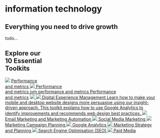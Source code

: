 # information technology

<link rel="stylesheet" id="basecss-css" href="https://raw.githubusercontent.com/fanfever/roadmap/master/docs/style/overview.css" type="text/css" media="all">

<section class="smart home" id="home_blue_banner">
    <div class="s_wrapper">
        <h2>Everything you need to drive growth</h2>
        <p>todo...</p>
        <div id="toolkit_diagram">
            <h2>Explore our<br><strong>10 Essential</strong><br>Toolkits</h2>
            <img src="https://www.smartinsights.com/wp-content/themes/smartinsights/images/smart/home/toolkit_diagram2.svg">
            <a class="toolkit_tip" href="#">Performance <br />and metrics
                <span class="toolkit_popover">
<img class="toolkit_icon" src="https://www.smartinsights.com/wp-content/themes/smartinsights/images/smart/icons/toolkit_icon_white.svg">
<span class="title">Performance <br />and metrics</span>
<span class="para">
jvm performance and metrics
<a href="http://fanfever.github.io/roadmap/docs/information-technology/performance/2017-11-13-index.md" class="title">Performance <br />and metrics</a>
</span>
</span>
            </a>
            <a class="toolkit_tip" href="#">
                <span class="toolkit_popover">
<img class="toolkit_icon" src="https://www.smartinsights.com/wp-content/themes/smartinsights/images/smart/icons/toolkit_icon_white.svg">
<span class="title"></span>
<span class="para">
</span>
</span>
            </a>
            <a class="toolkit_tip" href="#">
                <span class="toolkit_popover">
<img class="toolkit_icon" src="https://www.smartinsights.com/wp-content/themes/smartinsights/images/smart/icons/toolkit_icon_white.svg">
<span class="title">Digital Experience Management</span>
<span class="para">
Learn how to make your mobile and desktop website designs more persuasive using our insight-driven approach. This toolkit explains how to use Google Analytics to identify improvements and recommends web design best practices.
</span>
</span>
            </a>
            <a class="toolkit_tip" href="#">
                <span class="toolkit_popover">
<img class="toolkit_icon" src="https://www.smartinsights.com/wp-content/themes/smartinsights/images/smart/icons/toolkit_icon_white.svg">
<span class="title">Email Marketing and Marketing Automation</span>
<span class="para">
</span>
</span>
            </a>
            <a class="toolkit_tip" href="#">
                <span class="toolkit_popover">
<img class="toolkit_icon" src="https://www.smartinsights.com/wp-content/themes/smartinsights/images/smart/icons/toolkit_icon_white.svg">
<span class="title">Social Media Marketing</span>
<span class="para">
</span>
</span>
            </a>
            <a class="toolkit_tip" href="#">
                <span class="toolkit_popover">
<img class="toolkit_icon" src="https://www.smartinsights.com/wp-content/themes/smartinsights/images/smart/icons/toolkit_icon_white.svg">
<span class="title">Marketing Campaign Planning</span>
<span class="para">
</span>
</span>
            </a>
            <a class="toolkit_tip" href="#">
                <span class="toolkit_popover">
<img class="toolkit_icon" src="https://www.smartinsights.com/wp-content/themes/smartinsights/images/smart/icons/toolkit_icon_white.svg">
<span class="title">Google Analytics</span>
<span class="para">
</span>
</span>
            </a>
            <a class="toolkit_tip" href="#">
                <span class="toolkit_popover">
<img class="toolkit_icon" src="https://www.smartinsights.com/wp-content/themes/smartinsights/images/smart/icons/toolkit_icon_white.svg">
<span class="title">Marketing Strategy and Planning</span>
<span class="para">
</span>
</span>
            </a>
            <a class="toolkit_tip" href="#">
                <span class="toolkit_popover">
<img class="toolkit_icon" src="https://www.smartinsights.com/wp-content/themes/smartinsights/images/smart/icons/toolkit_icon_white.svg">
<span class="title">Search Engine Optimisation (SEO)</span>
<span class="para">
</span>
</span>
            </a>
            <a class="toolkit_tip" href="#" style="right: 373px;">
                <span class="toolkit_popover">
<img class="toolkit_icon" src="https://www.smartinsights.com/wp-content/themes/smartinsights/images/smart/icons/toolkit_icon_white.svg">
<span class="title">Paid Media</span>
<span class="para">
</span>
</span>
            </a>
        </div>
    </div>

</section>
